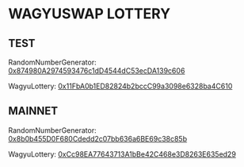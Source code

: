 # WAGYUSWAP LOTTERY

## TEST

RandomNumberGenerator: [0x874980A2974593476c1dD4544dC53ecDA139c606](https://evmexplorer.testnet.velas.com/address/0x874980A2974593476c1dD4544dC53ecDA139c606)

WagyuLottery: [0x11FbA0b1ED82824b2bccC99a3098e6328ba4C610](https://evmexplorer.testnet.velas.com/address/0x11FbA0b1ED82824b2bccC99a3098e6328ba4C610)

## MAINNET

RandomNumberGenerator: [0x8b0b455D0F680Cdedd2c07bb636a6BE69c38c85b](https://evmexplorer.velas.com/address/0x8b0b455D0F680Cdedd2c07bb636a6BE69c38c85b)

WagyuLottery: [0xCc98EA77643713A1bBe42C468e3D8263E635ed29](https://evmexplorer.velas.com/address/0xCc98EA77643713A1bBe42C468e3D8263E635ed29)
